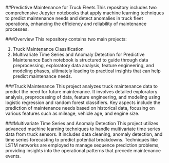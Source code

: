 ##Predictive Maintenance for Truck Fleets
This repository includes two comprehensive Jupyter notebooks that apply machine learning techniques to predict maintenance needs and detect anomalies in truck fleet operations, enhancing the efficiency and reliability of maintenance processes.

###Overview
This repository contains two main projects:
1. Truck Maintenance Classification
2. Multivariate Time Series and Anomaly Detection for Predictive Maintenance
Each notebook is structured to guide through data preprocessing, exploratory data analysis, feature engineering, and modeling phases, ultimately leading to practical insights that can help predict maintenance needs.

###Truck Maintenance
This project analyzes truck maintenance data to predict the need for future maintenance. It involves detailed exploratory analysis, preprocessing of data, feature engineering, and modeling using logistic regression and random forest classifiers. Key aspects include the prediction of maintenance needs based on historical data, focusing on various features such as mileage, vehicle age, and engine size.

###Multivariate Time Series and Anomaly Detection
This project utilizes advanced machine learning techniques to handle multivariate time series data from truck sensors. It includes data cleaning, anomaly detection, and time series forecasting to predict potential breakdowns. Techniques like LSTM networks are employed to manage sequence prediction problems, providing insights into the operational patterns that precede maintenance events.
